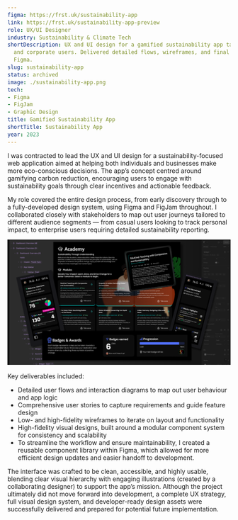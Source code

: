 ```yaml
---
figma: https://frst.uk/sustainability-app
link: https://frst.uk/sustainability-app-preview
role: UX/UI Designer
industry: Sustainability & Climate Tech
shortDescription: UX and UI design for a gamified sustainability app targeting individuals
  and corporate users. Delivered detailed flows, wireframes, and final designs in
  Figma.
slug: sustainability-app
status: archived
image: ./sustainability-app.png
tech:
- Figma
- FigJam
- Graphic Design
title: Gamified Sustainability App
shortTitle: Sustainability App
year: 2023
---
```


<!-- Contracted to lead the UX and UI design for a sustainability-focused web app aimed at both individuals and corporate users. The app was designed to gamify carbon reduction and eco-conscious decision-making, with tailored user journeys for different user types.

Over the course of the project, I worked in Figma and FigJam to deliver:

  - User flows and interaction diagrams
  - User stories
  - Wireframes and page layouts
  - High-fidelity visual designs with modular components

![Sustainability App montage of screens from the Figma designs](./sustainability-app-montage.png)

I created a component library in Figma to improve workflow and maintainability of the design files and make updating designs more efficient.

The interface was designed to be clean, accessible, and modern, with clear incentives and feedback loops for both casual users and enterprise-level sustainability reporting and featured illustrations created by another team member. While the project ultimately did not proceed to development, the full UX and visual design system was completed and handed off for implementation. -->

I was contracted to lead the UX and UI design for a sustainability-focused web application aimed at helping both individuals and businesses make more eco-conscious decisions. The app’s concept centred around gamifying carbon reduction, encouraging users to engage with sustainability goals through clear incentives and actionable feedback.

My role covered the entire design process, from early discovery through to a fully-developed design system, using Figma and FigJam throughout. I collaborated closely with stakeholders to map out user journeys tailored to different audience segments — from casual users looking to track personal impact, to enterprise users requiring detailed sustainability reporting.

![Sustainability App montage of screens from the Figma designs](./sustainability-app-montage.png)

Key deliverables included:

- Detailed user flows and interaction diagrams to map out user behaviour and app logic
- Comprehensive user stories to capture requirements and guide feature design
- Low- and high-fidelity wireframes to iterate on layout and functionality
- High-fidelity visual designs, built around a modular component system for consistency and scalability
- To streamline the workflow and ensure maintainability, I created a reusable component library within Figma, which allowed for more efficient design updates and easier handoff to development.

The interface was crafted to be clean, accessible, and highly usable, blending clear visual hierarchy with engaging illustrations (created by a collaborating designer) to support the app’s mission. Although the project ultimately did not move forward into development, a complete UX strategy, full visual design system, and developer-ready design assets were successfully delivered and prepared for potential future implementation.
